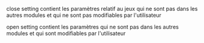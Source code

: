 close setting contient les paramètres relatif au jeux qui ne sont pas dans les autres modules
et qui ne sont pas modifiables par l'utilisateur

open setting contient les paramètres qui ne sont pas dans les autres modules et qui sont
modifiables par l'utilisateur
